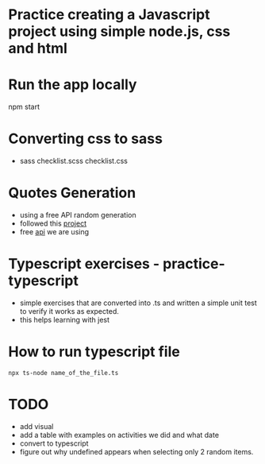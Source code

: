 # Practice creating a Javascript project using simple node.js, css and html

# Run the app locally

npm start

# Converting css to sass

- sass checklist.scss checklist.css

# Quotes Generation

- using a free API random generation
- followed this [project](https://freshman.tech/random-quote-machine/)
- free [api](https://api.quotable.io/random?count=1) we are using

# Typescript exercises - practice-typescript

- simple exercises that are converted into .ts and written a simple unit test to verify it works as expected.
- this helps learning with jest

# How to run typescript file

`npx ts-node name_of_the_file.ts`

# TODO

- add visual
- add a table with examples on activities we did and what date
- convert to typescript
- figure out why undefined appears when selecting only 2 random items.
